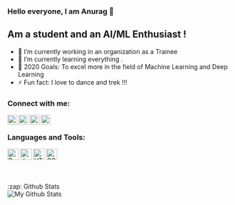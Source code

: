 ### Hello everyone, I am Anurag 👋

## Am a student and an AI/ML Enthusiast !

- 🔭 I’m currently working in an organization as a Trainee
- 🌱 I’m currently learning everything .
- 🥅 2020 Goals: To excel more in the field of Machine Learning and Deep Learning
- ⚡ Fun fact: I love to dance and trek !!!

### Connect with me:

[<img align="left" alt="Anu1996rag | GitHub" width="22px" src="https://cdn.jsdelivr.net/npm/simple-icons@3.4.1/icons/github.svg" />][github]
[<img align="left" alt="Anu1996rag | Twitter" width="22px" src="https://cdn.jsdelivr.net/npm/simple-icons@v3/icons/twitter.svg" />][twitter]
[<img align="left" alt="Anu1996rag | LinkedIn" width="22px" src="https://cdn.jsdelivr.net/npm/simple-icons@v3/icons/linkedin.svg" />][linkedin]
[<img align="left" alt="Anu1996rag | Instagram" width="22px" src="https://cdn.jsdelivr.net/npm/simple-icons@v3/icons/instagram.svg" />][instagram]

<br />

### Languages and Tools:

<img alt ="Python" width="25px" src="https://cdn.jsdelivr.net/npm/programming-languages-logos@0.0.3/src/python/python.png" /> <img alt ="Java" width="25px" src="https://cdn.jsdelivr.net/npm/programming-languages-logos@0.0.3/src/java/java.png" /> <img alt ="HTML" width="25px" src="https://cdn.jsdelivr.net/npm/programming-languages-logos@0.0.3/src/html/html.png" /> <img alt ="CSS" width="25px" src="https://cdn.jsdelivr.net/npm/programming-languages-logos@0.0.3/src/css/css.png" />

<br />
<br />



<!--<details>-->
  <summary>:zap: Github Stats</summary>

  <img align="left" alt="My Github Stats" src="https://github-readme-stats.codestackr.vercel.app/api?username=Anu1996rag&show_icons=true&title_color=ffffff&icon_color=ff1616&text_color=ffde59&bg_color=000000" />

<!--</details>-->

[github]: https://github.com/Anu1996rag
[twitter]: https://twitter.com/AnuragP84964272
[instagram]: https://www.instagram.com/anurag_patil_1996
[linkedin]: linkedin.com/in/anurag-patil-ba0b5b161


